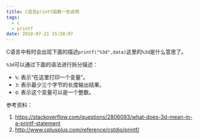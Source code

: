 ```yaml
---
title: C语言printf函数一些说明
tags:
  - c
  - printf
date: 2018-07-21 15:58:07
---
```



C语言中有时会出现下面的描述`printf("%3d",data)`这里的`%3d`是什么意思了。

`%3d`可以通过下面的语法进行拆分描述：

 * `%`: 表示“在这里打印一个变量”。
 * `3`: 表示最少三个字节的长度输出结果。
 * `d`: 表示这个变量可以是一个整数。

参考资料：
 1. https://stackoverflow.com/questions/2806093/what-does-3d-mean-in-a-printf-statement
 2. http://www.cplusplus.com/reference/cstdio/printf/

